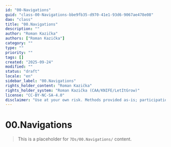 ```yaml
---
id: "00-Navigations"
guid: "class-00-Navigations-bbe9fb35-d970-41e1-93d6-9067ae478e08"
dao: "class"
title: "00.Navigations"
description: ""
author: "Roman Kazička"
authors: ["Roman Kazička"]
category: ""
type: ""
priority: ""
tags: []
created: "2025-09-24"
modified: ""
status: "draft"
locale: "en"
sidebar_label: "00.Navigations"
rights_holder_content: "Roman Kazička"
rights_holder_system: "Roman Kazička (CAA/KNIFE/LetItGrow)"
license: "CC-BY-NC-SA-4.0"
disclaimer: "Use at your own risk. Methods provided as-is; participation is voluntary and context-aware."
---
```

# 00.Navigations

> This is a placeholder for `7Ds/00.Navigations/` content.
